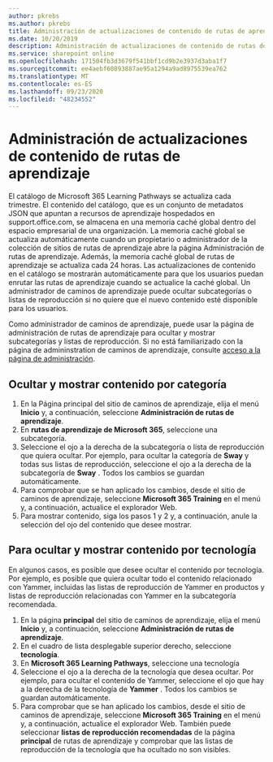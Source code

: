 ```yaml
---
author: pkrebs
ms.author: pkrebs
title: Administración de actualizaciones de contenido de rutas de aprendizaje
ms.date: 10/20/2019
description: Administración de actualizaciones de contenido de rutas de aprendizaje
ms.service: sharepoint online
ms.openlocfilehash: 171504fb3d3679f541bbf1cd9b2e3937d3aba1f7
ms.sourcegitcommit: ee4aebf60893887ae95a1294a9ad8975539ea762
ms.translationtype: MT
ms.contentlocale: es-ES
ms.lasthandoff: 09/23/2020
ms.locfileid: "48234552"
---
```

# <a name="manage-learning-pathways-content-updates"></a>Administración de actualizaciones de contenido de rutas de aprendizaje
El catálogo de Microsoft 365 Learning Pathways se actualiza cada trimestre. El contenido del catálogo, que es un conjunto de metadatos JSON que apuntan a recursos de aprendizaje hospedados en support.office.com, se almacena en una memoria caché global dentro del espacio empresarial de una organización. La memoria caché global se actualiza automáticamente cuando un propietario o administrador de la colección de sitios de rutas de aprendizaje abre la página Administración de rutas de aprendizaje. Además, la memoria caché global de rutas de aprendizaje se actualiza cada 24 horas. Las actualizaciones de contenido en el catálogo se mostrarán automáticamente para que los usuarios puedan enrutar las rutas de aprendizaje cuando se actualice la caché global. Un administrador de caminos de aprendizaje puede ocultar subcategorías o listas de reproducción si no quiere que el nuevo contenido esté disponible para los usuarios.

Como administrador de caminos de aprendizaje, puede usar la página de administración de rutas de aprendizaje para ocultar y mostrar subcategorías y listas de reproducción. Si no está familiarizado con la página de admininstration de caminos de aprendizaje, consulte [acceso a la página de administración](custom_accessadmin.md).

## <a name="hide-and-unhide-content-by-category"></a>Ocultar y mostrar contenido por categoría
1. En la Página principal del sitio de caminos de aprendizaje, elija el menú **Inicio** y, a continuación, seleccione **Administración de rutas de aprendizaje**.
2. En **rutas de aprendizaje de Microsoft 365**, seleccione una subcategoría.
3. Seleccione el ojo a la derecha de la subcategoría o lista de reproducción que quiera ocultar. Por ejemplo, para ocultar la categoría de **Sway** y todas sus listas de reproducción, seleccione el ojo a la derecha de la subcategoría de **Sway** . Todos los cambios se guardan automáticamente.
4. Para comprobar que se han aplicado los cambios, desde el sitio de caminos de aprendizaje, seleccione **Microsoft 365 Training** en el menú y, a continuación, actualice el explorador Web.
5. Para mostrar contenido, siga los pasos 1 y 2 y, a continuación, anule la selección del ojo del contenido que desee mostrar.

## <a name="to-hide-and-unhide-content-by-technology"></a>Para ocultar y mostrar contenido por tecnología
En algunos casos, es posible que desee ocultar el contenido por tecnología. Por ejemplo, es posible que quiera ocultar todo el contenido relacionado con Yammer, incluidas las listas de reproducción de Yammer en productos y listas de reproducción relacionadas con Yammer en la subcategoría recomendada.

1. En la página **principal** del sitio de caminos de aprendizaje, elija el menú **Inicio** y, a continuación, seleccione **Administración de rutas de aprendizaje**.
2. En el cuadro de lista desplegable superior derecho, seleccione **tecnología**.
3. En **Microsoft 365 Learning Pathways**, seleccione una tecnología
4. Seleccione el ojo a la derecha de la tecnología que desea ocultar. Por ejemplo, para ocultar el contenido de Yammer, seleccione el ojo que hay a la derecha de la tecnología de **Yammer** . Todos los cambios se guardan automáticamente.
5. Para comprobar que se han aplicado los cambios, desde el sitio de caminos de aprendizaje, seleccione **Microsoft 365 Training** en el menú y, a continuación, actualice el explorador Web. También puede seleccionar **listas de reproducción recomendadas** de la página **principal** de rutas de aprendizaje y comprobar que las listas de reproducción de la tecnología que ha ocultado no son visibles.


